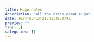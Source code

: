 ```yaml
---
title: Hugo notes
description: "All the notes about Hugo"
date: 2024-03-13T21:41:38.074Z
preview: ""
tags: []
categories: []
---
```

